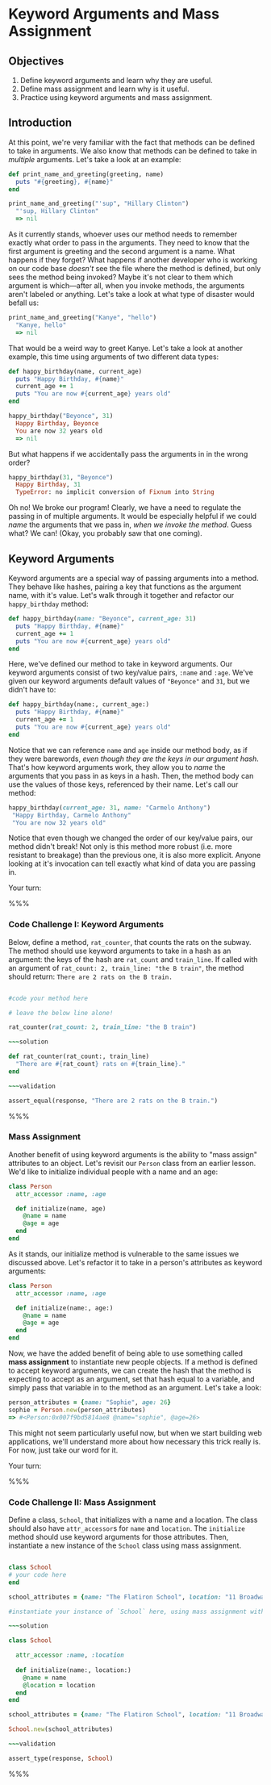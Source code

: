# Keyword Arguments and Mass Assignment

## Objectives

1. Define keyword arguments and learn why they are useful. 
2. Define mass assignment and learn why is it useful. 
3. Practice using keyword arguments and mass assignment.

## Introduction

At this point, we're very familiar with the fact that methods can be defined to take in arguments. We also know that methods can be defined to take in *multiple* arguments. Let's take a look at an example: 

```ruby
def print_name_and_greeting(greeting, name)
  puts "#{greeting}, #{name}"
end

print_name_and_greeting("'sup", "Hillary Clinton")
  "'sup, Hillary Clinton"
  => nil
```

As it currently stands, whoever uses our method needs to remember exactly what order to pass in the arguments. They need to know that the first argument is greeting and the second argument is a name. What happens if they forget? What happens if another developer who is working on our code base *doesn't* see the file where the method is defined, but only sees the method being invoked? Maybe it's not clear to them which argument is which––after all, when you invoke methods, the arguments aren't labeled or anything. Let's take a look at what type of disaster would befall us: 

```ruby
print_name_and_greeting("Kanye", "hello")
  "Kanye, hello"
  => nil
```

That would be a weird way to greet Kanye. Let's take a look at another example, this time using arguments of two different data types: 

```ruby
def happy_birthday(name, current_age)
  puts "Happy Birthday, #{name}"
  current_age += 1
  puts "You are now #{current_age} years old"
end

happy_birthday("Beyonce", 31)
  Happy Birthday, Beyonce
  You are now 32 years old
  => nil
```

But what happens if we accidentally pass the arguments in in the wrong order?

```ruby
happy_birthday(31, "Beyonce")
  Happy Birthday, 31
  TypeError: no implicit conversion of Fixnum into String
```

Oh no! We broke our program! Clearly, we have a need to regulate the passing in of multiple arguments. It would be especially helpful if we could *name* the arguments that we pass in, *when we invoke the method*. Guess what? We can! (Okay, you probably saw that one coming). 

## Keyword Arguments 

Keyword arguments are a special way of passing arguments into a method. They behave like hashes, pairing a key that functions as the argument name, with it's value. Let's walk through it together and refactor our `happy_birthday` method:

```ruby
def happy_birthday(name: "Beyonce", current_age: 31)
  puts "Happy Birthday, #{name}"
  current_age += 1
  puts "You are now #{current_age} years old"
end
```

Here, we've defined our method to take in keyword arguments. Our keyword arguments consist of two key/value pairs, `:name` and `:age`. We've given our keyword arguments default values of `"Beyonce"` and `31`, but we didn't have to: 

```ruby
def happy_birthday(name:, current_age:)
  puts "Happy Birthday, #{name}"
  current_age += 1
  puts "You are now #{current_age} years old"
end
```

Notice that we can reference `name` and `age` inside our method body, as if they were barewords, *even though they are the keys in our argument hash*. That's how keyword arguments work, they allow you to *name* the arguments that you pass in as keys in a hash. Then, the method body can use the values of those keys, referenced by their name. Let's call our method: 

```ruby
happy_birthday(current_age: 31, name: "Carmelo Anthony")
 "Happy Birthday, Carmelo Anthony"
 "You are now 32 years old"
```
Notice that even though we changed the order of our key/value pairs, our method didn't break! Not only is this method more robust (i.e. more resistant to breakage) than the previous one, it is also more explicit. Anyone looking at it's invocation can tell exactly what kind of data you are passing in. 

Your turn:

%%%

### Code Challenge I: Keyword Arguments

Below, define a method, `rat_counter`, that counts the rats on the subway. The method should use keyword arguments to take in a hash as an argument: the keys of the hash are `rat_count` and `train_line`. If called with an argument of `rat_count: 2, train_line: "the B train"`, the method should return: `There are 2 rats on the B train.`

~~~ruby

#code your method here

# leave the below line alone!

rat_counter(rat_count: 2, train_line: "the B train")

~~~solution

def rat_counter(rat_count:, train_line)
  "There are #{rat_count} rats on #{train_line}."
end

~~~validation

assert_equal(response, "There are 2 rats on the B train.")

~~~

%%%

### Mass Assignment 

Another benefit of using keyword arguments is the ability to "mass assign" attributes to an object. Let's revisit our `Person` class from an earlier lesson. We'd like to initialize individual people with a name and an age: 

```ruby
class Person
  attr_accessor :name, :age

  def initialize(name, age)
    @name = name
    @age = age
  end
end
```

As it stands, our initialize method is vulnerable to the same issues we discussed above. Let's refactor it to take in a person's attributes as keyword arguments:

```ruby
class Person
  attr_accessor :name, :age

  def initialize(name:, age:)
    @name = name
    @age = age
  end
end
```

Now, we have the added benefit of being able to use something called **mass assignment** to instantiate new people objects. If a method is defined to accept keyword arguments, we can create the hash that the method is expecting to accept as an argument, set that hash equal to a variable, and simply pass that variable in to the method as an argument. Let's take a look: 

```ruby
person_attributes = {name: "Sophie", age: 26}
sophie = Person.new(person_attributes)
=> #<Person:0x007f9bd5814ae8 @name="sophie", @age=26>
```

This might not seem particularly useful now, but when we start building web applications, we'll understand more about how necessary this trick really is. For now, just take our word for it. 

Your turn:

%%%

### Code Challenge II: Mass Assignment

Define a class, `School`, that initializes with a name and a location. The class should also have `attr_accessor`s for `name` and `location`. The `initialize` method should use keyword arguments for those attributes. Then, instantiate a new instance of the `School` class using mass assignment. 

~~~ruby

class School
# your code here
end

school_attributes = {name: "The Flatiron School", location: "11 Broadway, NY, NY"}

#instantiate your instance of `School` here, using mass assignment with the above school_attributes

~~~solution

class School

  attr_accessor :name, :location
  
  def initialize(name:, location:)
    @name = name
    @location = location
  end
end

school_attributes = {name: "The Flatiron School", location: "11 Broadway, NY, NY"}

School.new(school_attributes)

~~~validation

assert_type(response, School)

~~~

%%%

